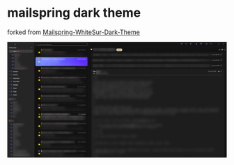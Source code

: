 # mailspring dark theme

forked from [Mailspring-WhiteSur-Dark-Theme](https://github.com/murakami-marco/Mailspring-WhiteSur-Dark-Theme)

![screenshot](screenshot.png)
